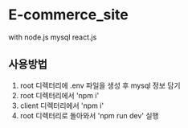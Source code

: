 # E-commerce_site 
with node.js mysql react.js

## 사용방법

1. root 디렉터리에 .env 파일을 생성 후 mysql 정보 담기
2. root 디렉터리에서 'npm i'
3. client 디렉터리에서 'npm i'
4. root 디렉터리로 돌아와서 'npm run dev' 실행
